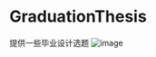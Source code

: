 # GraduationThesis
提供一些毕业设计选题
![image](http://www.xiaoniucr.com/uploadImage/article/2021/0803/2c76148841874bbbbe5e95f4e8a1ceaa.png)
